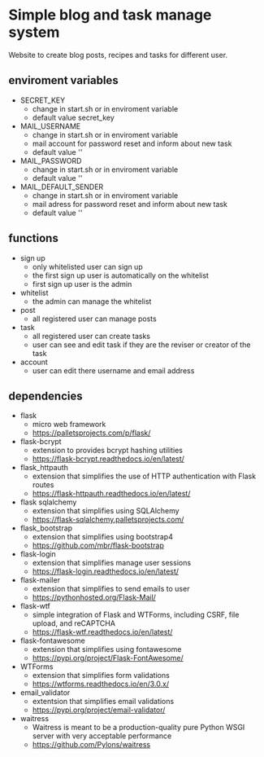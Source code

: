 # Simple blog and task manage system

Website to create blog posts, recipes and tasks for different user.

## enviroment variables
- SECRET_KEY
  - change in start.sh or in enviroment variable
  - default value secret_key
- MAIL_USERNAME
  - change in start.sh or in enviroment variable
  - mail account for password reset and inform about new task
  - default value ''
- MAIL_PASSWORD
  - change in start.sh or in enviroment variable
  - default value ''
- MAIL_DEFAULT_SENDER
  - change in start.sh or in enviroment variable
  - mail adress for password reset and inform about new task
  - default value ''

## functions
- sign up
  - only whitelisted user can sign up
  - the first sign up user is automatically on the whitelist
  - first sign up user is the admin
- whitelist
  - the admin can manage the whitelist
- post
  - all registered user can manage posts
- task
  - all registered user can create tasks
  - user can see and edit task if they are the reviser or creator of the task
- account
  - user can edit there username and email address

## dependencies
- flask
  - micro web framework
  - https://palletsprojects.com/p/flask/
- flask-bcrypt
  - extension to provides bcrypt hashing utilities 
  - https://flask-bcrypt.readthedocs.io/en/latest/
- flask_httpauth
  - extension that simplifies the use of HTTP authentication with Flask routes
  - https://flask-httpauth.readthedocs.io/en/latest/
- flask sqlalchemy
  - extension that simplifies using SQLAlchemy
  - https://flask-sqlalchemy.palletsprojects.com/
- flask_bootstrap
  - extension that simplifies using bootstrap4
  - https://github.com/mbr/flask-bootstrap
- flask-login
  - extension that simplifies manage user sessions 
  - https://flask-login.readthedocs.io/en/latest/
- flask-mailer 
  - extension that simplifies to send emails to user 
  - https://pythonhosted.org/Flask-Mail/
- flask-wtf
  - simple integration of Flask and WTForms, including CSRF, file upload, and reCAPTCHA
  - https://flask-wtf.readthedocs.io/en/latest/
- flask-fontawesome
  - extension that simplifies using fontawesome 
  - https://pypi.org/project/Flask-FontAwesome/
- WTForms
  - extension that simplifies form validations 
  - https://wtforms.readthedocs.io/en/3.0.x/
- email_validator
  - extentsion that simplifies email validations 
  - https://pypi.org/project/email-validator/ 
- waitress
  - Waitress is meant to be a production-quality pure Python WSGI server with very acceptable performance
  - https://github.com/Pylons/waitress